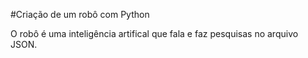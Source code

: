 #Criação de um robô com Python 

O robô é uma inteligência artifical que fala e faz pesquisas no arquivo JSON. 

